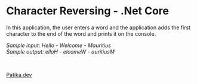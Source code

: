 # Character Reversing - .Net Core
In this application, the user enters a word and the application adds the first character to the end of the word and prints it on the console.
</br>

*Sample input: Hello - Welcome - Mauritius* </br>
*Sample output: elloH - elcomeW - auritiusM*

</br>

[Patika.dev](https://app.patika.dev/)